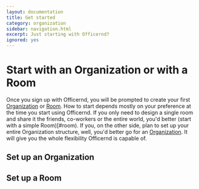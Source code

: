 ```yaml
---
layout: documentation
title: Get started
category: organization
sidebar: navigation.html
excerpt: Just starting with Officernd?
ignored: yes
---
```


# Start with an Organization or with a Room
Once you sign up with Officernd, you will be prompted to create your first [Organization](/concepts.html#Organization) or [Room](/concepts.html#Room).
How to start depends mostly on your preference at the time you start using Officernd. If you only need to design a single room and share it the friends, co-workers or the entire world, you'd better (start with a simple Room)[#room). 
If you, on the other side, plan to set up your entire Organization structure, well, you'd better go for an [Organization](#organization). It will give you the whole flexibility Officernd is capable of.

## <a name='organization'></a>Set up an Organization

## <a name='room'></a>Set up a Room